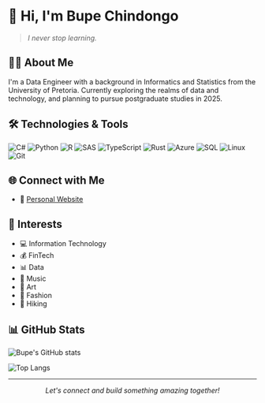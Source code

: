 # 👋 Hi, I'm Bupe Chindongo

> *I never stop learning.*

## 👨‍💻 About Me
I'm a Data Engineer with a background in Informatics and Statistics from the University of Pretoria. Currently exploring the realms of data and technology, and planning to pursue postgraduate studies in 2025.

## 🛠️ Technologies & Tools
<p align="left">
  <img src="https://img.shields.io/badge/-C%23-239120?style=for-the-badge&logo=c-sharp&logoColor=white" alt="C#" />
  <img src="https://img.shields.io/badge/-Python-3776AB?style=for-the-badge&logo=python&logoColor=white" alt="Python" />
  <img src="https://img.shields.io/badge/-R-276DC3?style=for-the-badge&logo=r&logoColor=white" alt="R" />
  <img src="https://img.shields.io/badge/-SAS-1C84C6?style=for-the-badge&logo=sas&logoColor=white" alt="SAS" />
  <img src="https://img.shields.io/badge/-TypeScript-007ACC?style=for-the-badge&logo=typescript&logoColor=white" alt="TypeScript" />
  <img src="https://img.shields.io/badge/-Rust-000000?style=for-the-badge&logo=rust&logoColor=white" alt="Rust" />
  <img src="https://img.shields.io/badge/-Azure-0089D6?style=for-the-badge&logo=microsoft-azure&logoColor=white" alt="Azure" />
  <img src="https://img.shields.io/badge/-SQL-4479A1?style=for-the-badge&logo=mysql&logoColor=white" alt="SQL" />
  <img src="https://img.shields.io/badge/-Linux-FCC624?style=for-the-badge&logo=linux&logoColor=black" alt="Linux" />
  <img src="https://img.shields.io/badge/-Git-F05032?style=for-the-badge&logo=git&logoColor=white" alt="Git" />
</p>

## 🌐 Connect with Me
- 💼 [Personal Website](https://BupeChindongo.Netlify.App)

## 🎯 Interests
- 💻 Information Technology
- 💰 FinTech
- 📊 Data
- 🎵 Music
- 🎨 Art
- 👗 Fashion
- 🥾 Hiking

## 📊 GitHub Stats

![Bupe's GitHub stats](https://github-readme-stats.vercel.app/api?username=BupeChindongo&show_icons=true&theme=radical)

![Top Langs](https://github-readme-stats.vercel.app/api/top-languages/?username=BupeChindongo&layout=compact&theme=radical)

---

<p align="center">
  <i>Let's connect and build something amazing together!</i>
</p>

